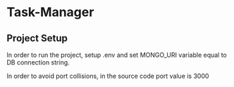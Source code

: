 # Task-Manager
## Project Setup

In order to run the project, setup .env and set MONGO_URI variable equal to DB connection string.

In order to avoid port collisions, in the source code port value is 3000
